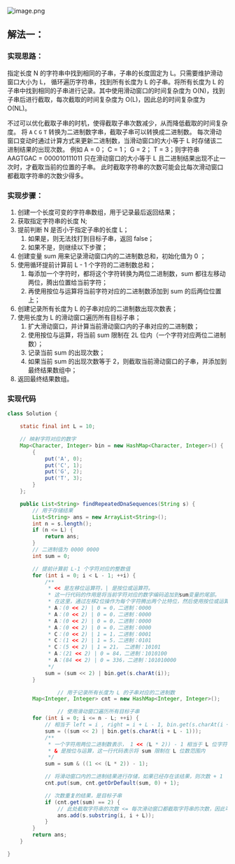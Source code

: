 ![image.png](https://gitee.com/roada/drawingBed/raw/main/blog/1717145063497-b95da643-8685-4890-9d5e-e4140c9011d5.png)
## 解法一：
### 实现思路：
指定长度 N 的字符串中找到相同的子串，子串的长度固定为 L。只需要维护滑动窗口大小为  L， 循环遍历字符串，找到所有长度为  L 的子串。将所有长度为 L 的子串中找到相同的子串进行记录。其中使用滑动窗口的时间复杂度为 O(N)，找到子串后进行截取，每次截取的时间复杂度为 O(L)，因此总的时间复杂度为 O(NL)。

不过可以优化截取子串的时机，使得截取子串次数减少，从而降低截取的时间复杂度。
      将 `A` `C` `G` `T` 转换为二进制数字串，截取子串可以转换成二进制数。
      每次滑动窗口变动时通过计算方式来更新二进制数，当滑动窗口的大小等于 L 时存储该二进制结果的出现次数。
      例如 A = 0； C = 1； G = 2； T = 3；则字符串 AAGTGAC = 000010111011
      只在滑动窗口的大小等于 L 且二进制结果出现不止一次时，才截取当前的位置的子串。
      此时截取字符串的次数可能会比每次滑动窗口都截取字符串的次数少得多。
### 实现步骤：

1. 创建一个长度可变的字符串数组，用于记录最后返回结果；
2. 获取指定字符串的长度 N;
3. 提前判断 N 是否小于指定子串的长度 L；
   1. 如果是，则无法找打到目标子串，返回 false；
   2. 如果不是，则继续以下步骤；
4. 创建变量 sum 用来记录滑动窗口内的二进制数总和，初始化值为 0 ；
5. 使用循环提前计算前 L - 1 个字符的二进制数总和；
   1. 每添加一个字符时，都将这个字符转换为两位二进制数，sum 都往左移动两位，腾出位置给当前字符；
   2. 再使用按位与运算将当前字符对应的二进制数添加到 sum 的后两位位置上；
6. 创建记录所有长度为 L 的子串对应的二进制数出现次数表；
7. 使用长度为 L 的滑动窗口遍历所有目标子串；
   1. 扩大滑动窗口，并计算当前滑动窗口内的子串对应的二进制数；
   2. 使用按位与运算，将当前 sum 限制在 2L 位内（一个字符对应两位二进制数）；
   3. 记录当前 sum 的出现次数；
   4. 如果当前 sum 的出现次数等于 2，则截取当前滑动窗口的子串，并添加到最终结果数组中；
8. 返回最终结果数组。
### 实现代码
```java
class Solution {

    static final int L = 10;

    // 映射字符对应的数字
    Map<Character, Integer> bin = new HashMap<Character, Integer>() {
        {
            put('A', 0);
            put('C', 1);
            put('G', 2);
            put('T', 3);
        }
    };

    public List<String> findRepeatedDnaSequences(String s) {
        // 用于存储结果
        List<String> ans = new ArrayList<String>();
        int n = s.length();
        if (n <= L) {
            return ans;
        }
        // 二进制值为 0000 0000
        int sum = 0;

        // 提前计算前 L-1 个字符对应的整数值
        for (int i = 0; i < L - 1; ++i) {
            /**
             * << 是左移位运算符，| 是按位或运算符。
             * 这一行代码的作用是将当前字符对应的数字编码追加到sum变量的尾部。
             * 在这里，通过左移2位操作为每个字符腾出两个比特位，然后使用按位或运算符将当前字符的编码值添加到sum中。
             * A：(0 << 2) | 0 = 0，二进制：0000
             * A：(0 << 2) | 0 = 0，二进制：0000
             * A：(0 << 2) | 0 = 0，二进制：0000
             * A：(0 << 2) | 0 = 0，二进制：0000
             * C：(0 << 2) | 1 = 1，二进制：0001
             * C：(1 << 2) | 1 = 5，二进制：0101
             * C：(5 << 2) | 1 = 21， 二进制：10101
             * A：(21 << 2) | 0 = 84，二进制：1010100
             * A：(84 << 2) | 0 = 336，二进制：101010000
             */
            sum = (sum << 2) | bin.get(s.charAt(i));
        }

				// 用于记录所有长度为 L 的子串对应的二进制数
        Map<Integer, Integer> cnt = new HashMap<Integer, Integer>();

				// 使用滑动窗口遍历所有目标子串
        for (int i = 0; i <= n - L; ++i) {
            // 相当于 left = i , right = i + L - 1, bin.get(s.charAt(i + L - 1))) 获取滑动窗口最后一位的字符，这样每次循环迭代时滑动窗口的大小都为 L
            sum = ((sum << 2) | bin.get(s.charAt(i + L - 1)));
            /**
             * 一个字符用两位二进制数表示， 1 << (L * 2)) - 1 相当于 L 位字符串转换为二进制数后的范围
             * & 是按位与运算，这一行代码表示将 sum 限制在 L 位数范围内
             */
            sum = sum & ((1 << (L * 2)) - 1);

            // 将滑动窗口内的二进制结果进行存储，如果已经存在该结果，则次数 + 1
            cnt.put(sum, cnt.getOrDefault(sum, 0) + 1);

            // 次数重复的结果，是目标子串
            if (cnt.get(sum) == 2) {
                // 此处截取字符串的次数 <= 每次滑动窗口都截取字符串的次数，因此可以减小时间复杂度
                ans.add(s.substring(i, i + L));
            }
        }
        return ans;
    }

}
```

